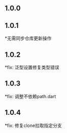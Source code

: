## 1.0.0

## 1.0.1
 *无需同步仓库更新操作

## 1.0.2
 *fix: 泛型设置修复类型错误

## 1.0.3
 *fix: 调整不依赖path.dart

## 1.0.4
 *fix: 修复clone拉取指定分支